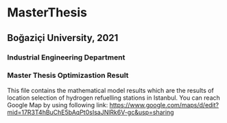 # MasterThesis
## Boğaziçi University, 2021
### Industrial Engineering Department 
### Master Thesis Optimizastion Result

This file contains the mathematical model results which are the results of location selection of hydrogen refuelling stations in Istanbul. 
You can reach Google Map by using following link:
https://www.google.com/maps/d/edit?mid=17R3T4hBuChE5bAqPt0sIsaJNlRk6V-gc&usp=sharing
